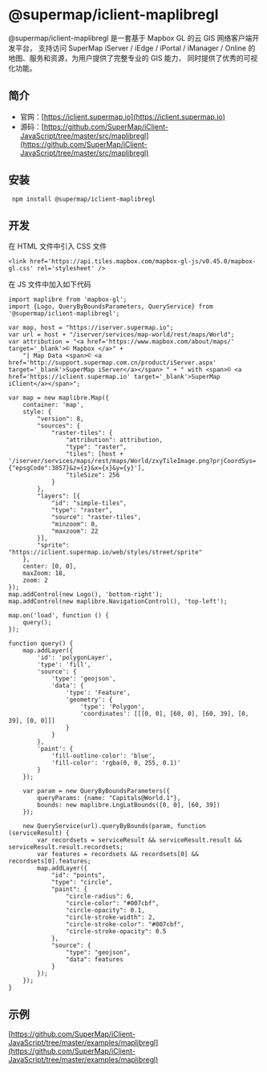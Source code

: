 # @supermap/iclient-maplibregl

@supermap/iclient-maplibregl 是一套基于 Mapbox GL 的云 GIS 网络客户端开发平台， 支持访问 SuperMap iServer / iEdge / iPortal / iManager / Online 的地图、服务和资源，为用户提供了完整专业的 GIS 能力， 同时提供了优秀的可视化功能。

## 简介
* 官网：[https://iclient.supermap.io](https://iclient.supermap.io)
* 源码：[https://github.com/SuperMap/iClient-JavaScript/tree/master/src/maplibregl](https://github.com/SuperMap/iClient-JavaScript/tree/master/src/maplibregl)

## 安装

```
 npm install @supermap/iclient-maplibregl
```

## 开发

在 HTML 文件中引入 CSS  文件

```
<link href='https://api.tiles.mapbox.com/mapbox-gl-js/v0.45.0/mapbox-gl.css' rel='stylesheet' />

```

在 JS 文件中加入如下代码

```
import maplibre from 'mapbox-gl';
import {Logo, QueryByBoundsParameters, QueryService} from '@supermap/iclient-maplibregl';

var map, host = "https://iserver.supermap.io";
var url = host + "/iserver/services/map-world/rest/maps/World";
var attribution = "<a href='https://www.mapbox.com/about/maps/' target='_blank'>© Mapbox </a>" +
    "| Map Data <span>© <a href='http://support.supermap.com.cn/product/iServer.aspx' target='_blank'>SuperMap iServer</a></span> " + " with <span>© <a href='https://iclient.supermap.io' target='_blank'>SuperMap iClient</a></span>";

var map = new maplibre.Map({
    container: 'map',
    style: {
        "version": 8,
        "sources": {
            "raster-tiles": {
                "attribution": attribution,
                "type": "raster",
                "tiles": [host + '/iserver/services/maps/rest/maps/World/zxyTileImage.png?prjCoordSys={"epsgCode":3857}&z={z}&x={x}&y={y}'],
                "tileSize": 256
            }
        },
        "layers": [{
            "id": "simple-tiles",
            "type": "raster",
            "source": "raster-tiles",
            "minzoom": 0,
            "maxzoom": 22
        }],
        "sprite": "https://iclient.supermap.io/web/styles/street/sprite"
    },
    center: [0, 0],
    maxZoom: 18,
    zoom: 2
});
map.addControl(new Logo(), 'bottom-right');
map.addControl(new maplibre.NavigationControl(), 'top-left');

map.on('load', function () {
    query();
});

function query() {
    map.addLayer({
        'id': 'polygonLayer',
        'type': 'fill',
        'source': {
            'type': 'geojson',
            'data': {
                'type': 'Feature',
                'geometry': {
                    'type': 'Polygon',
                    'coordinates': [[[0, 0], [60, 0], [60, 39], [0, 39], [0, 0]]]
                }
            }
        },
        'paint': {
            'fill-outline-color': 'blue',
            'fill-color': 'rgba(0, 0, 255, 0.1)'
        }
    });

    var param = new QueryByBoundsParameters({
        queryParams: {name: "Capitals@World.1"},
        bounds: new maplibre.LngLatBounds([0, 0], [60, 39])
    });

    new QueryService(url).queryByBounds(param, function (serviceResult) {
        var recordsets = serviceResult && serviceResult.result && serviceResult.result.recordsets;
        var features = recordsets && recordsets[0] && recordsets[0].features;
        map.addLayer({
            "id": "points",
            "type": "circle",
            "paint": {
                "circle-radius": 6,
                "circle-color": "#007cbf",
                "circle-opacity": 0.1,
                "circle-stroke-width": 2,
                "circle-stroke-color": "#007cbf",
                "circle-stroke-opacity": 0.5
            },
            "source": {
                "type": "geojson",
                "data": features
            }
        });
    });
}
```

## 示例
 [https://github.com/SuperMap/iClient-JavaScript/tree/master/examples/maplibregl](https://github.com/SuperMap/iClient-JavaScript/tree/master/examples/maplibregl)